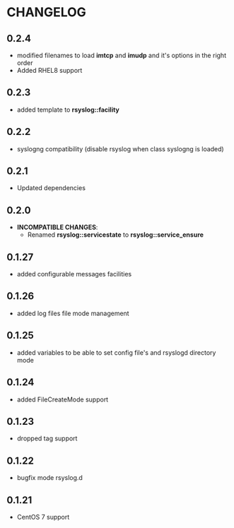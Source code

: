 # CHANGELOG

## 0.2.4

* modified filenames to load **imtcp** and **imudp** and it's options in the right order
* Added RHEL8 support

## 0.2.3

* added template to **rsyslog::facility**

## 0.2.2

* syslogng compatibility (disable rsyslog when class syslogng is loaded)

## 0.2.1

* Updated dependencies

## 0.2.0

* **INCOMPATIBLE CHANGES**:
  - Renamed **rsyslog::servicestate** to **rsyslog::service_ensure**

## 0.1.27

* added configurable messages facilities

## 0.1.26

* added log files file mode management

## 0.1.25

* added variables to be able to set config file's and rsyslogd directory mode

## 0.1.24

* added FileCreateMode support

## 0.1.23

* dropped tag support

## 0.1.22

* bugfix mode rsyslog.d

## 0.1.21

* CentOS 7 support
